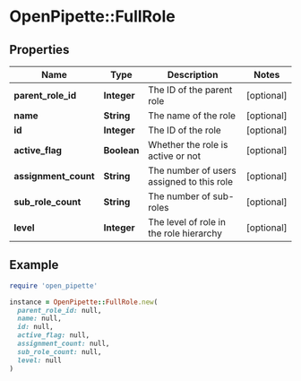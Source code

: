 # OpenPipette::FullRole

## Properties

| Name | Type | Description | Notes |
| ---- | ---- | ----------- | ----- |
| **parent_role_id** | **Integer** | The ID of the parent role | [optional] |
| **name** | **String** | The name of the role | [optional] |
| **id** | **Integer** | The ID of the role | [optional] |
| **active_flag** | **Boolean** | Whether the role is active or not | [optional] |
| **assignment_count** | **String** | The number of users assigned to this role | [optional] |
| **sub_role_count** | **String** | The number of sub-roles | [optional] |
| **level** | **Integer** | The level of role in the role hierarchy | [optional] |

## Example

```ruby
require 'open_pipette'

instance = OpenPipette::FullRole.new(
  parent_role_id: null,
  name: null,
  id: null,
  active_flag: null,
  assignment_count: null,
  sub_role_count: null,
  level: null
)
```

